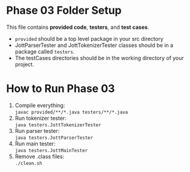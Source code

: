 # Phase 03 Folder Setup
This file contains **provided code**, **testers**, and **test cases**.

- `provided` should be a top level package in your src directory
- JottParserTester and JottTokenizerTester classes should be in a package called `testers`.
- The testCases directories should be in the working directory of your project. 


# How to Run Phase 03
1. Compile everything:    
`javac provided/**/*.java testers/**/*.java`
2. Run tokenizer tester:  
`java testers.JottTokenizerTester`
3. Run parser tester:     
`java testers.JottParserTester`
4. Run main tester:       
`java testers.JottMainTester`
5. Remove .class files:   
`./clean.sh`